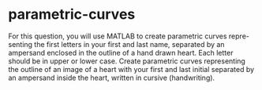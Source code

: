 # parametric-curves

For this question, you will use MATLAB to create parametric curves repre-
senting the first letters in your first and last name, separated by an ampersand enclosed in
the outline of a hand drawn heart. Each letter should be in upper or lower case. Create
parametric curves representing the outline of an image of a heart with your first and last
initial separated by an ampersand inside the heart, written in cursive (handwriting).
